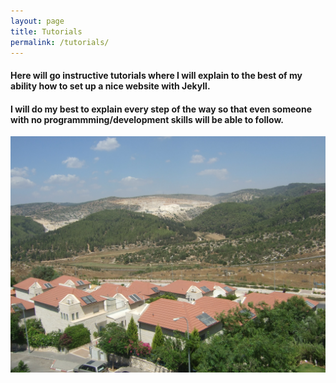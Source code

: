 ```yaml
---
layout: page
title: Tutorials
permalink: /tutorials/
---
```

<h4>Here will go instructive tutorials where I will explain to the best of my ability how to set up a nice website with Jekyll.</h4>

<h4>I will do my best to explain every step of the way so that even someone with no programmming/development skills will be able to follow.</h4>

![](/assets/DSCF0733.jpg)
